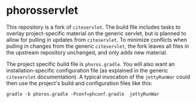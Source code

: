 # phorosservlet #

This repository is a fork of `citeservlet`.  The build file includes tasks to overlay project-specific material on the generic servlet, but is planned to allow for pulling in updates from `citeservlet`.  To minimize conflicts when pulling in changes from the generic `citeservlet`, the fork leaves all files in the upstream repository unchanged, and only adds new material.

The project specific build file is `phoros.gradle`.  You will also want an installation-specific configuration file (as explained in the generic `citeservlet` documentation).  A typical invocation of the `jettyRunWar` could then use the project's build and configuration files like this:

    gradle -b phoros.gradle -Pconf=phconf.gradle  jettyRunWar